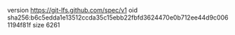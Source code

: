 version https://git-lfs.github.com/spec/v1
oid sha256:b6c5edda1e13512ccda35c15ebb22fbfd3624470e0b712ee44d9c0061194f81f
size 6261
